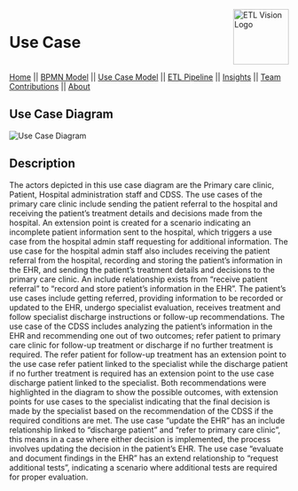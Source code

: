 <div style="display: flex; justify-content: space-between; align-items: center;">
  <h1>Use Case</h1>
  <img src="assets/ETL_logo.png" alt="ETL Vision Logo" style="width: 100px; height: auto;">
</div>

[Home](index.md) || [BPMN Model](bpmn.md) || [Use Case Model](use_case.md) || [ETL Pipeline](etl_documentation.md) || [Insights](insights.md) || [Team Contributions](team_contributions.md) || [About](about.md)

## Use Case Diagram

![Use Case Diagram](./assets/use_case.png)

## Description

The actors depicted in this use case diagram are the Primary care clinic, Patient, Hospital administration staff and CDSS. The use cases of the primary care clinic include sending the patient referral to the hospital and receiving the patient’s treatment details and decisions made from the hospital. An extension point is created for a scenario indicating an incomplete patient information sent to the hospital, which triggers a use case from the hospital admin staff requesting for additional information. The use case for the hospital admin staff also includes receiving the patient referral from the hospital, recording and storing the patient’s information in the EHR, and sending the patient’s treatment details and decisions to the primary care clinic. An include relationship exists from “receive patient referral” to “record and store patient’s information in the EHR”. The patient’s use cases include getting referred, providing information to be recorded or updated to the EHR, undergo specialist evaluation, receives treatment and follow specialist discharge instructions or follow-up recommendations.
The use case of the CDSS includes analyzing the patient’s information in the EHR and recommending one out of two outcomes; refer patient to primary care clinic for follow-up treatment or discharge if no further treatment is required. The refer patient for follow-up treatment has an extension point to the use case refer patient linked to the specialist while the discharge patient if no further treatment is required has an extension point to the use case discharge patient linked to the specialist. Both recommendations were highlighted in the diagram to show the possible outcomes, with extension points for use cases to the specialist indicating that the final decision is made by the specialist based on the recommendation of the CDSS if the required conditions are met. The use case “update the EHR” has an include relationship linked to “discharge patient” and “refer to primary care clinic”, this means in a case where either decision is implemented, the process involves updating the decision in the patient’s EHR. The use case “evaluate and document findings in the EHR” has an extend relationship to “request additional tests”, indicating a scenario where additional tests are required for proper evaluation.

